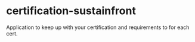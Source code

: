 certification-sustainfront
==========================

Application to keep up with your certification and requirements to for each cert.
